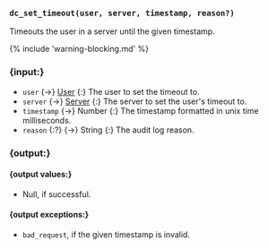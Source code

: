 ### `dc_set_timeout(user, server, timestamp, reason?)`

Timeouts the user in a server until the given timestamp.

{% include 'warning-blocking.md' %}


### {input:}

* `user` {->} [User](/values/user.md)
  {:} The user to set the timeout to.
* `server` {->} [Server](/values/server.md)
  {:} The server to set the user's timeout to.
* `timestamp` {->} Number
  {:} The timestamp formatted in unix time milliseconds.
* `reason` {:?} {->} String
  {:} The audit log reason.


### {output:}

#### {output values:}

* Null, if successful.

#### {output exceptions:}

* `bad_request`, if the given timestamp is invalid.